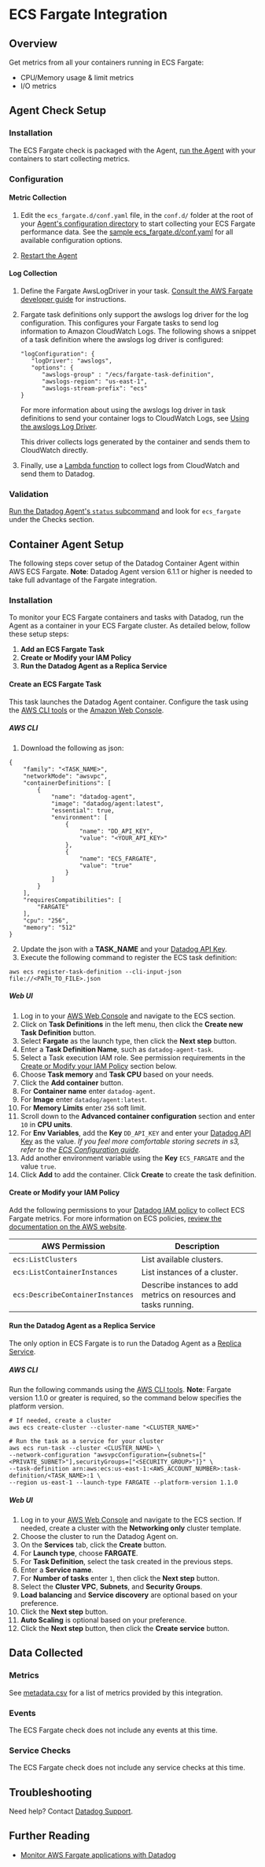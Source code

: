 # ECS Fargate Integration

## Overview

Get metrics from all your containers running in ECS Fargate:

* CPU/Memory usage & limit metrics
* I/O metrics

## Agent Check Setup
### Installation

The ECS Fargate check is packaged with the Agent, [run the Agent][1] with your containers to start collecting metrics.

### Configuration

#### Metric Collection

1. Edit the `ecs_fargate.d/conf.yaml` file, in the `conf.d/` folder at the root of your [Agent's configuration directory][7] to start collecting your ECS Fargate performance data. See the [sample ecs_fargate.d/conf.yaml][6] for all available configuration options.

2. [Restart the Agent][5]

#### Log Collection

1. Define the Fargate AwsLogDriver in your task. [Consult the AWS Fargate developer guide][8] for instructions.

2. Fargate task definitions only support the awslogs log driver for the log configuration. This configures your Fargate tasks to send log information to Amazon CloudWatch Logs. The following shows a snippet of a task definition where the awslogs log driver is configured:

    ```
    "logConfiguration": { 
       "logDriver": "awslogs",
       "options": { 
          "awslogs-group" : "/ecs/fargate-task-definition",
          "awslogs-region": "us-east-1",
          "awslogs-stream-prefix": "ecs"
    }
    ```

    For more information about using the awslogs log driver in task definitions to send your container logs to CloudWatch Logs, see [Using the awslogs Log Driver][9].

    This driver collects logs generated by the container and sends them to CloudWatch directly.

3. Finally, use a [Lambda function][10] to collect logs from CloudWatch and send them to Datadog.

### Validation

[Run the Datadog Agent's `status` subcommand][1] and look for `ecs_fargate` under the Checks section.

## Container Agent Setup
The following steps cover setup of the Datadog Container Agent within AWS ECS Fargate. **Note**: Datadog Agent version 6.1.1 or higher is needed to take full advantage of the Fargate integration.

### Installation
To monitor your ECS Fargate containers and tasks with Datadog, run the Agent as a container in your ECS Fargate cluster. As detailed below, follow these setup steps:

1. **Add an ECS Fargate Task**
2. **Create or Modify your IAM Policy**
3. **Run the Datadog Agent as a Replica Service**

#### Create an ECS Fargate Task
This task launches the Datadog Agent container. Configure the task using the [AWS CLI tools][11] or the [Amazon Web Console][12].

##### AWS CLI

1. Download the following as json:

```
{
    "family": "<TASK_NAME>",
    "networkMode": "awsvpc",
    "containerDefinitions": [
        {
            "name": "datadog-agent",
            "image": "datadog/agent:latest",
            "essential": true,
            "environment": [
                {
                    "name": "DD_API_KEY",
                    "value": "<YOUR_API_KEY>"
                },
                {
                    "name": "ECS_FARGATE",
                    "value": "true"
                }
            ]
        }
    ],
    "requiresCompatibilities": [
        "FARGATE"
    ],
    "cpu": "256",
    "memory": "512"
}
```
2. Update the json with a **TASK_NAME** and your [Datadog API Key][13].
3. Execute the following command to register the ECS task definition:
```
aws ecs register-task-definition --cli-input-json file://<PATH_TO_FILE>.json
```

##### Web UI

1. Log in to your [AWS Web Console][12] and navigate to the ECS section.
2. Click on **Task Definitions** in the left menu, then click the **Create new Task Definition** button.
3. Select **Fargate** as the launch type, then click the **Next step** button.
4. Enter a **Task Definition Name**, such as `datadog-agent-task`.
5. Select a Task execution IAM role. See permission requirements in the [Create or Modify your IAM Policy](##create-or-modify-your-iam-policy) section below.
6. Choose **Task memory** and **Task CPU** based on your needs.
7. Click the **Add container** button.
8. For **Container name** enter `datadog-agent`.
9. For **Image** enter `datadog/agent:latest`.
10. For **Memory Limits** enter `256` soft limit.
11. Scroll down to the **Advanced container configuration** section and enter `10` in **CPU units**.
12. For **Env Variables**, add the **Key** `DD_API_KEY` and enter your [Datadog API Key][13] as the value. *If you feel more comfortable storing secrets in s3, refer to the [ECS Configuration guide][14].*
13. Add another environment variable using the **Key** `ECS_FARGATE` and the value `true`.
14. Click **Add** to add the container. Click **Create** to create the task definition.

#### Create or Modify your IAM Policy
Add the following permissions to your [Datadog IAM policy][15] to collect ECS Fargate metrics. For more information on ECS policies, [review the documentation on the AWS website][16].

| AWS Permission                   | Description                                                       |
|----------------------------------|-------------------------------------------------------------------|
| `ecs:ListClusters`               | List available clusters.                                          |
| `ecs:ListContainerInstances`     | List instances of a cluster.                                      |
| `ecs:DescribeContainerInstances` | Describe instances to add metrics on resources and tasks running. |

#### Run the Datadog Agent as a Replica Service
The only option in ECS Fargate is to run the Datadog Agent as a [Replica Service][17].

##### AWS CLI
Run the following commands using the [AWS CLI tools][11]. **Note**: Fargate version 1.1.0 or greater is required, so the command below specifies the platform version.

```
# If needed, create a cluster
aws ecs create-cluster --cluster-name "<CLUSTER_NAME>"

# Run the task as a service for your cluster
aws ecs run-task --cluster <CLUSTER_NAME> \
--network-configuration "awsvpcConfiguration={subnets=["<PRIVATE_SUBNET>"],securityGroups=["<SECURITY_GROUP>"]}" \
--task-definition arn:aws:ecs:us-east-1:<AWS_ACCOUNT_NUMBER>:task-definition/<TASK_NAME>:1 \
--region us-east-1 --launch-type FARGATE --platform-version 1.1.0
```

##### Web UI
1. Log in to your [AWS Web Console][12] and navigate to the ECS section. If needed, create a cluster with the **Networking only** cluster template.
2. Choose the cluster to run the Datadog Agent on.
3. On the **Services** tab, click the **Create** button.
4. For **Launch type**, choose **FARGATE**.
5. For **Task Definition**, select the task created in the previous steps.
6. Enter a **Service name**.
7. For **Number of tasks** enter `1`, then click the **Next step** button.
8. Select the **Cluster VPC**, **Subnets**, and **Security Groups**.
9. **Load balancing** and **Service discovery** are optional based on your preference.
10. Click the **Next step** button.
11. **Auto Scaling** is optional based on your preference.
12. Click the **Next step** button, then click the **Create service** button.

## Data Collected

### Metrics

See [metadata.csv][2] for a list of metrics provided by this integration.

### Events

The ECS Fargate check does not include any events at this time.

### Service Checks

The ECS Fargate check does not include any service checks at this time.

## Troubleshooting

Need help? Contact [Datadog Support][3].

## Further Reading

* [Monitor AWS Fargate applications with Datadog][4]


[1]: https://docs.datadoghq.com/agent/faq/agent-commands/#agent-status-and-information
[2]: https://github.com/DataDog/integrations-core/blob/master/ecs_fargate/metadata.csv
[3]: https://docs.datadoghq.com/help/
[4]: https://www.datadoghq.com/blog/monitor-aws-fargate/
[5]: https://docs.datadoghq.com/agent/faq/agent-commands/#start-stop-restart-the-agent
[6]: https://github.com/DataDog/integrations-core/blob/master/ecs_fargate/datadog_checks/ecs_fargate/data/conf.yaml.example
[7]: https://docs.datadoghq.com/agent/faq/agent-configuration-files/#agent-configuration-directory
[8]: https://docs.aws.amazon.com/AmazonECS/latest/developerguide/AWS_Fargate.html
[9]: https://docs.aws.amazon.com/AmazonECS/latest/developerguide/using_awslogs.html
[10]: https://docs.datadoghq.com/integrations/amazon_lambda/#log-collection
[11]: https://aws.amazon.com/cli/
[12]: https://aws.amazon.com/console/
[13]: https://app.datadoghq.com/account/settings#api
[14]: http://docs.aws.amazon.com/AmazonECS/latest/developerguide/ecs-agent-config.html#ecs-config-s3
[15]: https://docs.datadoghq.com/integrations/amazon_web_services/#installation
[16]: https://docs.aws.amazon.com/IAM/latest/UserGuide/list_ecs.html
[17]: https://docs.aws.amazon.com/AmazonECS/latest/developerguide/ecs_services.html#service_scheduler_replica
